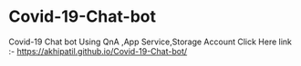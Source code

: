 # Covid-19-Chat-bot
Covid-19 Chat bot Using QnA ,App Service,Storage Account
Click Here link :- https://akhipatil.github.io/Covid-19-Chat-bot/
